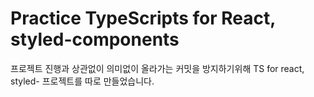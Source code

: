 # Practice TypeScripts for React, styled-components

프로젝트 진행과 상관없이 의미없이 올라가는 커밋을 방지하기위해 TS for react, styled- 프로젝트를 따로 만들었습니다.

